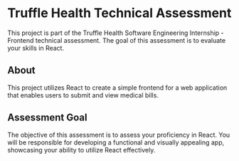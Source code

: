 # Truffle Health Technical Assessment

This project is part of the Truffle Health Software Engineering Internship - Frontend technical assessment. The goal of this assessment is to evaluate your skills in React.

## About

This project utilizes React to create a simple frontend for a web application that enables users to submit and view medical bills.

## Assessment Goal

The objective of this assessment is to assess your proficiency in React. You will be responsible for developing a functional and visually appealing app, showcasing your ability to utilize React effectively.
